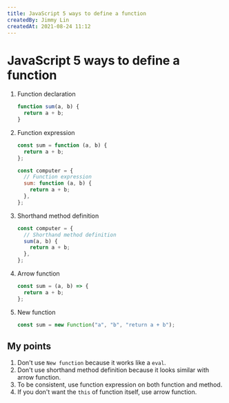 ```yaml
---
title: JavaScript 5 ways to define a function
createdBy: Jimmy Lin
createdAt: 2021-08-24 11:12
---
```


# JavaScript 5 ways to define a function

1. Function declaration

   ```jsx
   function sum(a, b) {
     return a + b;
   }
   ```

2. Function expression

   ```jsx
   const sum = function (a, b) {
     return a + b;
   };
   ```

   ```jsx
   const computer = {
     // Function expression
     sum: function (a, b) {
       return a + b;
     },
   };
   ```

3. Shorthand method definition

   ```jsx
   const computer = {
     // Shorthand method definition
     sum(a, b) {
       return a + b;
     },
   };
   ```

4. Arrow function

   ```jsx
   const sum = (a, b) => {
     return a + b;
   };
   ```

5. New function

   ```jsx
   const sum = new Function("a", "b", "return a + b");
   ```

## My points

1. Don't use `New function` because it works like a `eval`.
2. Don't use shorthand method definition because it looks similar with arrow function.
3. To be consistent, use function expression on both function and method.
4. If you don't want the `this` of function itself, use arrow function.
